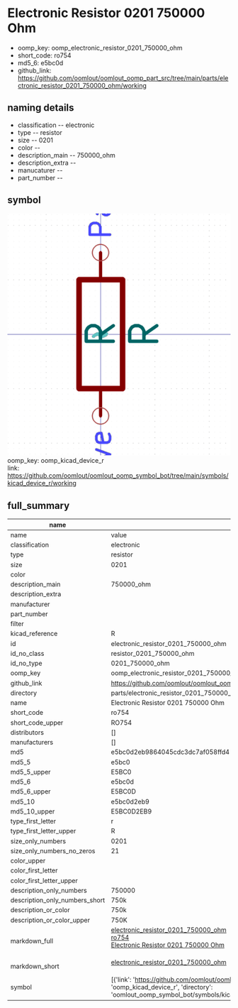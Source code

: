 # Electronic Resistor 0201 750000 Ohm

  
* oomp_key: oomp_electronic_resistor_0201_750000_ohm 
* short_code: ro754
* md5_6: e5bc0d  
* github_link: https://github.com/oomlout/oomlout_oomp_part_src/tree/main/parts/electronic_resistor_0201_750000_ohm/working  
## naming details
* classification -- electronic
* type -- resistor
* size -- 0201
* color -- 
* description_main -- 750000_ohm
* description_extra -- 
* manucaturer -- 
* part_number -- 



## symbol

![](symbol/0/working/working_600.png)  
oomp_key: oomp_kicad_device_r  
link: https://github.com/oomlout/oomlout_oomp_symbol_bot/tree/main/symbols/kicad_device_r/working  


## full_summary
| name | value | 
| --- | --- | 
| name | value | 
| classification | electronic | 
| type | resistor | 
| size | 0201 | 
| color |  | 
| description_main | 750000_ohm | 
| description_extra |  | 
| manufacturer |  | 
| part_number |  | 
| filter |  | 
| kicad_reference | R | 
| id | electronic_resistor_0201_750000_ohm | 
| id_no_class | resistor_0201_750000_ohm | 
| id_no_type | 0201_750000_ohm | 
| oomp_key | oomp_electronic_resistor_0201_750000_ohm | 
| github_link | https://github.com/oomlout/oomlout_oomp_part_src/tree/main/parts/electronic_resistor_0201_750000_ohm/working | 
| directory | parts/electronic_resistor_0201_750000_ohm | 
| name | Electronic Resistor 0201 750000 Ohm | 
| short_code | ro754 | 
| short_code_upper | RO754 | 
| distributors | [] | 
| manufacturers | [] | 
| md5 | e5bc0d2eb9864045cdc3dc7af058ffd4 | 
| md5_5 | e5bc0 | 
| md5_5_upper | E5BC0 | 
| md5_6 | e5bc0d | 
| md5_6_upper | E5BC0D | 
| md5_10 | e5bc0d2eb9 | 
| md5_10_upper | E5BC0D2EB9 | 
| type_first_letter | r | 
| type_first_letter_upper | R | 
| size_only_numbers | 0201 | 
| size_only_numbers_no_zeros | 21 | 
| color_upper |  | 
| color_first_letter |  | 
| color_first_letter_upper |  | 
| description_only_numbers | 750000 | 
| description_only_numbers_short | 750k | 
| description_or_color | 750k | 
| description_or_color_upper | 750K | 
| markdown_full | [electronic_resistor_0201_750000_ohm](https://github.com/oomlout/oomlout_oomp_part_src/tree/main/parts/electronic_resistor_0201_750000_ohm/working)<br>[ro754](https://github.com/oomlout/oomlout_oomp_part_src/tree/main/parts/electronic_resistor_0201_750000_ohm/working)<br>[Electronic Resistor 0201 750000 Ohm](https://github.com/oomlout/oomlout_oomp_part_src/tree/main/parts/electronic_resistor_0201_750000_ohm/working)<br><br> | 
| markdown_short | [electronic_resistor_0201_750000_ohm](https://github.com/oomlout/oomlout_oomp_part_src/tree/main/parts/electronic_resistor_0201_750000_ohm/working)<br><br> | 
| symbol | [{'link': 'https://github.com/oomlout/oomlout_oomp_symbol_bot/tree/main/symbols/kicad_device_r', 'oomp_key': 'oomp_kicad_device_r', 'directory': 'oomlout_oomp_symbol_bot/symbols/kicad_device_r//working/working.kicad_sym'}] | 
